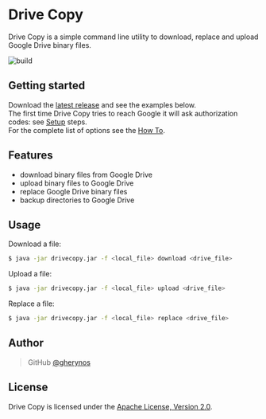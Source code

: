 Drive Copy
==========

Drive Copy is a simple command line utility to download, replace and upload Google Drive binary files.

![build](https://github.com/gherynos/drivecopy/workflows/build/badge.svg)

Getting started
---------------

Download the [latest release](https://github.com/gherynos/drivecopy/releases) and see the examples below.  
The first time Drive Copy tries to reach Google it will ask authorization codes: see [Setup](https://github.com/gherynos/drivecopy/wiki/Setup) steps.  
For the complete list of options see the [How To](https://github.com/gherynos/drivecopy/wiki/How-To).

Features
--------

* download binary files from Google Drive
* upload binary files to Google Drive
* replace Google Drive binary files
* backup directories to Google Drive

Usage
-----

Download a file:

```bash
$ java -jar drivecopy.jar -f <local_file> download <drive_file>
```

Upload a file:

```bash
$ java -jar drivecopy.jar -f <local_file> upload <drive_file>
```

Replace a file:

```bash
$ java -jar drivecopy.jar -f <local_file> replace <drive_file>
```

Author
------

> GitHub [@gherynos](https://github.com/gherynos)

License
-------

Drive Copy is licensed under the [Apache License, Version 2.0](http://www.apache.org/licenses/LICENSE-2.0).
